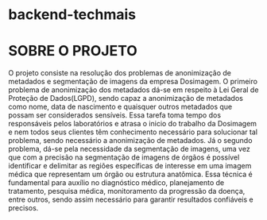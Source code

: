 # backend-techmais
# SOBRE O PROJETO

O projeto consiste na resolução dos problemas de anonimização de metadados e segmentação de imagens da empresa Dosimagem. O primeiro problema de anonimização dos metadados dá-se em respeito à Lei Geral de Proteção de Dados(LGPD), sendo capaz a anonimização de metadados como nome, data de nascimento e quaisquer outros metadados que possam ser considerados sensíveis. Essa tarefa toma tempo dos responsáveis pelos laboratórios e atrasa o inicio do trabalho da Dosimagem e nem todos seus clientes têm conhecimento necessário para solucionar tal problema, sendo necessário a anonimização de metadados. 
Já o segundo problema, dá-se pela necessidade da segmentação de imagens, uma vez que com a precisão na segmentação de imagens de órgãos é possível identificar e delimitar as regiões específicas de interesse em uma imagem médica que representam um órgão ou estrutura anatômica. Essa técnica é fundamental para auxílio no diagnóstico médico, planejamento de tratamento, pesquisa médica, monitoramento da progressão da doença, entre outros, sendo assim necessário para garantir resultados confiáveis e precisos.

